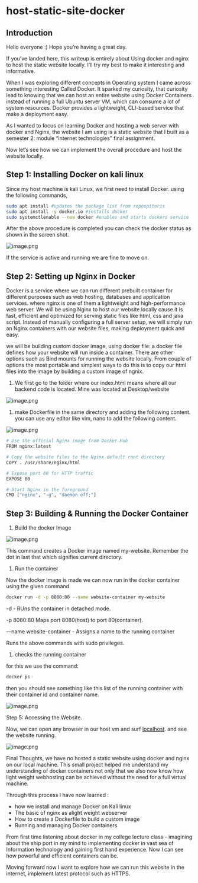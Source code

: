 # host-static-site-docker
## Introduction

Hello everyone :) Hope you’re having a great day. 

If you’ve landed here, this writeup is entirely about Using docker and nginx to host the static website locally. I’ll try my best to make it interesting and informative. 

When I was exploring different concepts in Operating system I came across something interesting Called Docker. It sparked my curiosity, that curiosity lead to knowing that we can host an entire website using Docker Containers instead of running a full Ubuntu server VM, which can consume a lot of system resources. Docker provides a lightweight, CLI-based service that make a deployment easy. 

As I wanted to focus on learning Docker and hosting a web server with docker and Nginx, the website I am using is a static website that I built as a semester 2: module “internet technologies” final assignment. 

Now let’s see how we can implement the overall procedure and host the website locally. 

## Step 1: Installing Docker on kali linux

Since my host machine is kali Linux, we first need to install Docker. using the following commands,

```bash
sudo apt install #updates the package list from repospitoris
sudo apt install -y docker.io #installs docker
sudo systemctlenable --now docker #enables and starts dockers service 

```

After the above procedure is completed you can check the docker status as shown in the screen shot. 

![image.png](attachment:c76363d4-73d8-41c3-a208-cac3ab487fc5:image.png)

If the service is active and running we are fine to move on.

 

## Step 2: Setting up Nginx in Docker

Docker is a service where we can run different prebuilt container for different purposes such as web hosting, databases and application services. where nginx is one of them a lightweight and high-performance web server. We will be using Nginx to host our website locally cause it is fast, efficient and optimized for serving static files like html, css and java script. Instead of manually configuring a full server setup, we will simply run an Nginx containers with our website files, making deployment quick and easy. 

we will be building custom docker image, using docker file: a docker file defines how your website will run inside a container. There are other options such as Bind mounts for running the website locally. From couple of options the most portable and simplest ways to do this is to copy our html files into the image by building a custom image of ngnix. 

1. We first go to the folder where our index.html means where all our backend code is located. Mine was located at Desktop/website

![image.png](attachment:9a3891de-018a-4881-9781-2268207276ad:image.png)

1. make Dockerfile in the same directory and adding the following content. you can use any editor like vim, nano to add the following content.

![image.png](attachment:df3c2783-9319-404d-81dd-071ffdcd71aa:image.png)

```bash
# Use the official Nginx image from Docker Hub
FROM nginx:latest  

# Copy the website files to the Nginx default root directory
COPY . /usr/share/nginx/html  

# Expose port 80 for HTTP traffic
EXPOSE 80  

# Start Nginx in the foreground
CMD ["nginx", "-g", "daemon off;"]

```

## Step 3: Building & Running the Docker Container

1. Build the docker Image 

![image.png](attachment:a5514157-255b-48f3-a62f-ecd545103efc:image.png)

This command creates a Docker image named my-website. Remember the dot in last that which signifies current directory. 

1. Run the container 

Now the docker image is made we can now run in  the docker container using the given command. 

```bash
docker run -d -p 8080:80 --name website-container my-website 
```

-d - RUns the container in detached mode. 

-p 8080:80 Maps port 8080(host) to port 80(container).

—name website-container - Assigns a name to the running container 

Runs the above commands with sudo privileges.

1. checks the running container

for this we use the command:

```bash
docker ps 
```

then you should see something like this list of the running container with their container id and container name. 

![image.png](attachment:1ba8fec1-8434-4a3a-a08f-d4f39a40c58f:image.png)

Step 5: Accessing the Website. 

Now, we can open any browser in our host vm and surf [localhost](http://localhost). and see the website running. 

![image.png](attachment:ed272f13-8898-4590-b52c-61529f741b3e:image.png)

Final Thoughts, we have no hosted a static website using docker and nginx on our local machine. This small project helped me understand my understanding of docker containers not only that we also now know how light weight webhosting can be achieved without the need for a full virtual machine. 

Through this process I have now learned :

- how we install and manage Docker on Kali linux
- The basic of nginx as alight weight webserver
- How to create a Dockerfile to build  a custom image
- Running and managing Docker containers

From first time listening about docker in my college lecture class -  imagining about the ship port in my mind to implementing docker in vast sea of Information technology and gaining first hand experience. Now I can see how powerful and efficient containers can be. 

Moving forward now I want to explore how we can run this website in the internet, implement latest protocol such as HTTPS.
